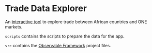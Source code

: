 # Trade Data Explorer

An [interactive tool](https://one-campaign.observablehq.cloud/trade-data-explorer/) to explore trade between African countries and ONE markets.

`scripts` contains the scripts to prepare the data for the app.

`src` contains the [Observable Framework](https://observablehq.com/framework/) project files.

